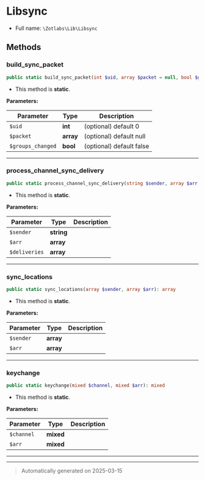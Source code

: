 
# Libsync





* Full name: `\Zotlabs\Lib\Libsync`




## Methods


### build_sync_packet



```php
public static build_sync_packet(int $uid, array $packet = null, bool $groups_changed = false): mixed
```



* This method is **static**.




**Parameters:**

| Parameter | Type | Description |
|-----------|------|-------------|
| `$uid` | **int** | (optional) default 0 |
| `$packet` | **array** | (optional) default null |
| `$groups_changed` | **bool** | (optional) default false |





***

### process_channel_sync_delivery



```php
public static process_channel_sync_delivery(string $sender, array $arr, array $deliveries): array
```



* This method is **static**.




**Parameters:**

| Parameter | Type | Description |
|-----------|------|-------------|
| `$sender` | **string** |  |
| `$arr` | **array** |  |
| `$deliveries` | **array** |  |





***

### sync_locations



```php
public static sync_locations(array $sender, array $arr): array
```



* This method is **static**.




**Parameters:**

| Parameter | Type | Description |
|-----------|------|-------------|
| `$sender` | **array** |  |
| `$arr` | **array** |  |





***

### keychange



```php
public static keychange(mixed $channel, mixed $arr): mixed
```



* This method is **static**.




**Parameters:**

| Parameter | Type | Description |
|-----------|------|-------------|
| `$channel` | **mixed** |  |
| `$arr` | **mixed** |  |





***


***
> Automatically generated on 2025-03-15
